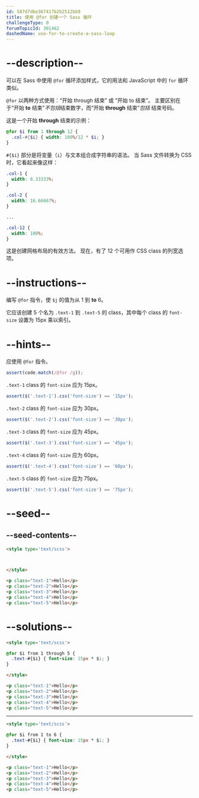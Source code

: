 ```yaml
---
id: 587d7dbe367417b2b2512bb9
title: 使用 @for 创建一个 Sass 循环
challengeType: 0
forumTopicId: 301462
dashedName: use-for-to-create-a-sass-loop
---
```


# --description--

可以在 Sass 中使用 `@for` 循环添加样式，它的用法和 JavaScript 中的 `for` 循环类似。

`@for` 以两种方式使用：“开始 through 结束” 或 “开始 to 结束”。 主要区别在于“开始 **to** 结束”*不包括*结束数字，而“开始 **through** 结束”*包括* 结束号码。

这是一个开始 **through** 结束的示例：

```scss
@for $i from 1 through 12 {
  .col-#{$i} { width: 100%/12 * $i; }
}
```

`#{$i}` 部分是将变量（`i`）与文本组合成字符串的语法。 当 Sass 文件转换为 CSS 时，它看起来像这样：

```scss
.col-1 {
  width: 8.33333%;
}

.col-2 {
  width: 16.66667%;
}

...

.col-12 {
  width: 100%;
}
```

这是创建网格布局的有效方法。 现在，有了 12 个可用作 CSS class 的列宽选项。

# --instructions--

编写 `@for` 指令，使 `$j` 的值为从 1 到 **to** 6。

它应该创建 5 个名为 `.text-1` 到 `.text-5` 的 class，其中每个 class 的 `font-size` 设置为 15px 乘以索引。

# --hints--

应使用 `@for` 指令。

```js
assert(code.match(/@for /g));
```

`.text-1` class 的 `font-size` 应为 15px。

```js
assert($('.text-1').css('font-size') == '15px');
```

`.text-2` class 的 `font-size` 应为 30px。

```js
assert($('.text-2').css('font-size') == '30px');
```

`.text-3` class 的 `font-size` 应为 45px。

```js
assert($('.text-3').css('font-size') == '45px');
```

`.text-4` class 的 `font-size` 应为 60px。

```js
assert($('.text-4').css('font-size') == '60px');
```

`.text-5` class 的 `font-size` 应为 75px。

```js
assert($('.text-5').css('font-size') == '75px');
```

# --seed--

## --seed-contents--

```html
<style type='text/scss'>



</style>

<p class="text-1">Hello</p>
<p class="text-2">Hello</p>
<p class="text-3">Hello</p>
<p class="text-4">Hello</p>
<p class="text-5">Hello</p>
```

# --solutions--

```html
<style type='text/scss'>

@for $i from 1 through 5 {
  .text-#{$i} { font-size: 15px * $i; }
}

</style>

<p class="text-1">Hello</p>
<p class="text-2">Hello</p>
<p class="text-3">Hello</p>
<p class="text-4">Hello</p>
<p class="text-5">Hello</p>
```

---

```html
<style type='text/scss'>

@for $i from 1 to 6 {
  .text-#{$i} { font-size: 15px * $i; }
}

</style>

<p class="text-1">Hello</p>
<p class="text-2">Hello</p>
<p class="text-3">Hello</p>
<p class="text-4">Hello</p>
<p class="text-5">Hello</p>
```

